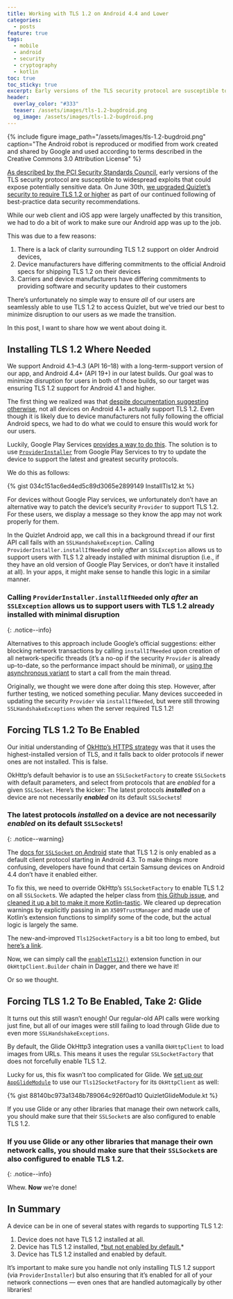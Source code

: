 ```yaml
---
title: Working with TLS 1.2 on Android 4.4 and Lower
categories: 
  - posts
feature: true
tags:
  - mobile
  - android
  - security
  - cryptography
  - kotlin
toc: true
toc_sticky: true
excerpt: Early versions of the TLS security protocol are susceptible to widespread exploits. <br/><br/>In this article, I explain how we migrated the [Quizlet](https://quizlet.com) [Android app](https://play.google.com/store/apps/details?id=com.quizlet.quizletandroid) to TLS 1.2, while minimizing disruption to our users.
header:
  overlay_color: "#333"
  teaser: /assets/images/tls-1.2-bugdroid.png
  og_image: /assets/images/tls-1.2-bugdroid.png
---
```


{% include figure image_path="/assets/images/tls-1.2-bugdroid.png" caption="The Android robot is reproduced or modified from work created and shared by Google and used according to terms described in the Creative Commons 3.0 Attribution License" %}

[As described by the PCI Security Standards Council](https://blog.pcisecuritystandards.org/are-you-ready-for-30-june-2018-sayin-goodbye-to-ssl-early-tls), early versions of the TLS security protocol are susceptible to widespread exploits that could expose potentially sensitive data. On June 30th, [we upgraded Quizlet’s security to require TLS 1.2 or higher](https://quizlet.com/blog/quizlet-is-upgrading-our-https-security) as part of our continued following of best-practice data security recommendations.

While our web client and iOS app were largely unaffected by this transition, we had to do a bit of work to make sure our Android app was up to the job.

This was due to a few reasons:

1. There is a lack of clarity surrounding TLS 1.2 support on older Android devices,
2. Device manufacturers have differing commitments to the official Android specs for shipping TLS 1.2 on their devices
3. Carriers and device manufacturers have differing commitments to providing software and security updates to their customers

There’s unfortunately no simple way to ensure *all* of our users are seamlessly able to use TLS 1.2 to access Quizlet, but we’ve tried our best to minimize disruption to our users as we made the transition.

In this post, I want to share how we went about doing it.

## Installing TLS 1.2 Where Needed

We support Android 4.1–4.3 (API 16–18) with a long-term-support version of our app, and Android 4.4+ (API 19+) in our latest builds. Our goal was to minimize disruption for users in both of those builds, so our target was ensuring TLS 1.2 support for Android 4.1 and higher.

The first thing we realized was that [despite documentation suggesting otherwise](https://developer.android.com/reference/javax/net/ssl/SSLSocket#default-configuration-for-different-android-versions), not all devices on Android 4.1+ actually support TLS 1.2. Even though it is likely due to device manufacturers not fully following the official Android specs, we had to do what we could to ensure this would work for our users.

Luckily, Google Play Services [provides a way to do this](https://developer.android.com/training/articles/security-gms-provider). The solution is to use [`ProviderInstaller`](https://developers.google.com/android/reference/com/google/android/gms/security/ProviderInstaller) from Google Play Services to try to update the device to support the latest and greatest security protocols.

We do this as follows:

{% gist 034c151ac6ed4ed5c89d3065e2899149 InstallTls12.kt %}

For devices without Google Play services, we unfortunately don’t have an alternative way to patch the device’s security `Provider` to support TLS 1.2. For these users, we display a message so they know the app may not work properly for them.

In the Quizlet Android app, we call this in a background thread if our first API call fails with an `SSLHandshakeException`. Calling `ProviderInstaller.installIfNeeded` only *after* an `SSLException` allows us to support users with TLS 1.2 already installed with minimal disruption (i.e., if they have an old version of Google Play Services, or don’t have it installed at all). In your apps, it might make sense to handle this logic in a similar manner.

### Calling `ProviderInstaller.installIfNeeded` only *after* an `SSLException` allows us to support users with TLS 1.2 already installed with minimal disruption
{: .notice--info}

Alternatives to this approach include Google’s official suggestions: either blocking network transactions by calling `installIfNeeded` upon creation of all network-specific threads (it’s a no-op if the security `Provider` is already up-to-date, so the performance impact should be minimal), or [using the asynchronous variant](https://developer.android.com/training/articles/security-gms-provider#example_async) to start a call from the main thread.

Originally, we thought we were done after doing this step. However, after further testing, we noticed something peculiar. Many devices succeeded in updating the security `Provider` via `installIfNeeded`, but were still throwing `SSLHandshakeExceptions` when the server required TLS 1.2!

## Forcing TLS 1.2 To Be Enabled

Our initial understanding of [OkHttp’s HTTPS strategy](https://github.com/square/okhttp/wiki/HTTPS) was that it uses the highest-installed version of TLS, and it falls back to older protocols if newer ones are not installed. This is false.

OkHttp’s default behavior is to use an `SSLSocketFactory` to create `SSLSocket`s with default parameters, and select from protocols that are *enabled* for a given `SSLSocket`. Here’s the kicker: The latest protocols ***installed*** on a device are not necessarily ***enabled*** on its default `SSLSocket`s!

### The latest protocols ***installed*** on a device are not necessarily ***enabled*** on its default `SSLSocket`s!
{: .notice--warning}

The [docs for `SSLSocket` on Android](https://developer.android.com/reference/javax/net/ssl/SSLSocket#default-configuration-for-different-android-versions) state that TLS 1.2 is only enabled as a default client protocol starting in Android 4.3. To make things more confusing, developers have found that certain Samsung devices on Android 4.4 don’t have it enabled either.

To fix this, we need to override OkHttp’s `SSLSocketFactory` to enable TLS 1.2 on all `SSLSocket`s. We adapted the helper class from [this Github issue](https://github.com/square/okhttp/issues/2372#issuecomment-244807676), and [cleaned it up a bit to make it more Kotlin-tastic](https://gist.github.com/ankushg/8c0c3144318b1c17abb228d6211ba996). We cleared up deprecation warnings by explicitly passing in an `X509TrustManager` and made use of Kotlin’s extension functions to simplify some of the code, but the actual logic is largely the same.

The new-and-improved `Tls12SocketFactory` is a bit too long to embed, but [here’s a link](https://gist.github.com/ankushg/8c0c3144318b1c17abb228d6211ba996).

Now, we can simply call the [`enableTls12()`](https://gist.github.com/ankushg/8c0c3144318b1c17abb228d6211ba996#file-tls12socketfactory-kt-L38) extension function in our `OkHttpClient.Builder` chain in Dagger, and there we have it!

Or so we thought.

## Forcing TLS 1.2 To Be Enabled, Take 2: Glide

It turns out this still wasn’t enough! Our regular-old API calls were working just fine, but all of our images were still failing to load through Glide due to even more `SSLHandshakeExceptions`.

By default, the Glide OkHttp3 integration uses a vanilla `OkHttpClient` to load images from URLs. This means it uses the regular `SSLSocketFactory` that does not forcefully enable TLS 1.2.

Lucky for us, this fix wasn’t too complicated for Glide. We [set up our `AppGlideModule`](https://bumptech.github.io/glide/doc/configuration.html#appglidemodule) to use our `Tls12SocketFactory` for its `OkHttpClient` as well:

{% gist 88140bc973a1348b789064c926f0ad10 QuizletGlideModule.kt %}

If you use Glide or any other libraries that manage their own network calls, you should make sure that their `SSLSocket`s are also configured to enable TLS 1.2.

### If you use Glide or any other libraries that manage their own network calls, you should make sure that their `SSLSocket`s are also configured to enable TLS 1.2.
{: .notice--info}

Whew. **Now** we’re done!

## In Summary

A device can be in one of several states with regards to supporting TLS 1.2:

1. Device does not have TLS 1.2 installed at all.
2. Device has TLS 1.2 installed, [*but not enabled by default.](https://developer.android.com/reference/javax/net/ssl/SSLSocket#default-configuration-for-different-android-versions)*
3. Device has TLS 1.2 installed and enabled by default.

It’s important to make sure you handle not only installing TLS 1.2 support (via `ProviderInstaller`) but also ensuring that it’s enabled for all of your network connections — even ones that are handled automagically by other libraries!
